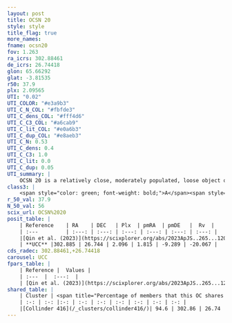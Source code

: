 ```yaml
---
layout: post
title: OCSN 20
style: style
title_flag: true
more_names: 
fname: ocsn20
fov: 1.263
ra_icrs: 302.88461
de_icrs: 26.74418
glon: 65.66292
glat: -3.81535
r50: 37.9
plx: 2.09565
UTI: "0.02"
UTI_COLOR: "#e3a9b3"
UTI_C_N_COL: "#fbfde3"
UTI_C_dens_COL: "#fff4d6"
UTI_C_C3_COL: "#a6cab9"
UTI_C_lit_COL: "#e0a6b3"
UTI_C_dup_COL: "#e8aeb3"
UTI_C_N: 0.53
UTI_C_dens: 0.4
UTI_C_C3: 1.0
UTI_C_lit: 0.0
UTI_C_dup: 0.05
UTI_summary: |
    OCSN 20 is a relatively close, moderately populated, loose object of very high C3 quality. It was recently reported in the literature.<br><br><span style="color: #99180f; font-weight: bold;">Warning: </span>This is very likely a duplicate object, which shares a large percentage of members with at least one previously reported entry.
class3: |
    <span style="color: green; font-weight: bold;">A</span><span style="color: green; font-weight: bold;">A</span>
r_50_val: 37.9
N_50_val: 56
scix_url: OCSN%2020
posit_table: |
    | Reference    | RA    | DEC   | Plx  | pmRA  | pmDE   |  Rv  |
    | :---         | :---: | :---: | :---: | :---: | :---: | :---: |
    |[Qin et al. (2023)](https://scixplorer.org/abs/2023ApJS..265...12Q) | 303.01 | 27.06 | 2.15 | 1.94 | -9.4 | -21.02 |
    | **UCC** |302.885 | 26.744 | 2.096 | 1.815 | -9.289 | -20.067 | 
cds_radec: 302.88461,+26.74418
carousel: UCC
fpars_table: |
    | Reference |  Values |
    | :---  |  :---:  |
    | [Qin et al. (2023)](https://scixplorer.org/abs/2023ApJS..265...12Q) | `E(B-V)=0.11, m-M=8.57, logt=7.85` |
shared_table: |
    | Cluster | <span title="Percentage of members that this OC shares with the ones listed">%</span>   | RA   | DEC   | Plx   | pmRA  | pmDE  | Rv | UTI |
    | :-: | :-: |:-: | :-: | :-: | :-: | :-: | :-: | :-: |
    |[Collinder 416](/_clusters/collinder416/)| 94.6 | 302.86 | 26.74 | 2.09 | 1.78 | -9.28 | -19.95 |0.71 |
---
```

